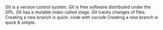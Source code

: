 Git is a version control system.
Git is free software distributed under the GPL.
Git has a mutable index called stage.
Git tracks changes of files.
Creating a new branch is quick.
code with vscode
Creating a new branch is quick & simple.
